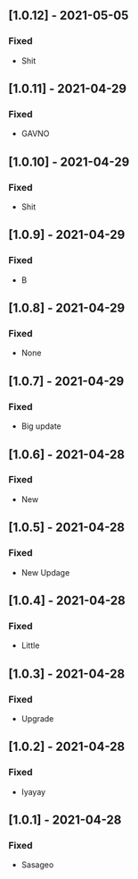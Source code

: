 ## [1.0.12] - 2021-05-05

### Fixed
-    Shit

## [1.0.11] - 2021-04-29

### Fixed
-    GAVNO

## [1.0.10] - 2021-04-29

### Fixed
-    Shit

## [1.0.9] - 2021-04-29

### Fixed
-    B

## [1.0.8] - 2021-04-29

### Fixed
-    None

## [1.0.7] - 2021-04-29

### Fixed
-    Big update

## [1.0.6] - 2021-04-28

### Fixed
-    New

## [1.0.5] - 2021-04-28

### Fixed
-    New Updage

## [1.0.4] - 2021-04-28

### Fixed
-    Little

## [1.0.3] - 2021-04-28

### Fixed
-    Upgrade

## [1.0.2] - 2021-04-28

### Fixed
-    Iyayay

## [1.0.1] - 2021-04-28

### Fixed
-    Sasageo

